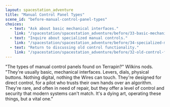 ```yaml
---
layout: spacestation_adventure
title: "Manual Control Panel Types"
scene_id: "before-manual-control-panel-types"
choices:
  - text: "Ask about basic mechanical interfaces."
    link: "/spacestation/spacestation_adventure/before/33-basic-mechanical-interfaces/"
  - text: "Inquire about specialized manual controls."
    link: "/spacestation/spacestation_adventure/before/34-specialized-manual-controls/"
  - text: "Return to discussing old control functionality."
    link: "/spacestation/spacestation_adventure/before/32-old-control-functionality/"
---
```


"The types of manual control panels found on Terrapin?" Wilkins nods. "They're usually basic, mechanical interfaces. Levers, dials, physical buttons. Nothing digital, nothing the Wires can touch. They're designed for direct control, for a pilot who trusts their own hands over an algorithm. They're rare, and often in need of repair, but they offer a level of control and security that modern systems can't match. It's a dying art, operating these things, but a vital one."
